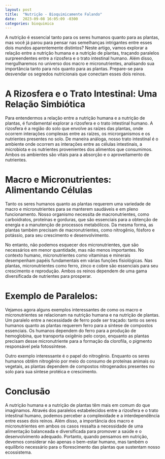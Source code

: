 ```yaml
---
layout: post
title:  "Nutrição - Bioquimicamente Falando"
date:   2023-09-08 16:05:09 -0300
categories: bioquimica
---
```


A nutrição é essencial tanto para os seres humanos quanto para as plantas, mas você já parou para pensar nas semelhanças intrigantes entre esses dois mundos aparentemente distintos? Neste artigo, vamos explorar a relação entre a nutrição humana e a nutrição de plantas, traçando paralelos surpreendentes entre a rizosfera e o trato intestinal humano. Além disso, mergulharemos no universo dos macro e micronutrientes, analisando sua importância tanto para nós quanto para as plantas. Prepare-se para desvendar os segredos nutricionais que conectam esses dois reinos.

# A Rizosfera e o Trato Intestinal: Uma Relação Simbiótica

Para entendermos a relação entre a nutrição humana e a nutrição de plantas, é fundamental explorar a rizosfera e o trato intestinal humano. A rizosfera é a região do solo que envolve as raízes das plantas, onde ocorrem interações complexas entre as raízes, os microrganismos e os nutrientes presentes no solo. De maneira análoga, nosso trato intestinal é o ambiente onde ocorrem as interações entre as células intestinais, a microbiota e os nutrientes provenientes dos alimentos que consumimos. Ambos os ambientes são vitais para a absorção e o aproveitamento de nutrientes.

# Macro e Micronutrientes: Alimentando Células

Tanto os seres humanos quanto as plantas requerem uma variedade de macro e micronutrientes para se manterem saudáveis e em pleno funcionamento. Nosso organismo necessita de macronutrientes, como carboidratos, proteínas e gorduras, que são essenciais para a obtenção de energia e a manutenção de processos metabólicos. Da mesma forma, as plantas também precisam de macronutrientes, como nitrogênio, fósforo e potássio, para seu crescimento e desenvolvimento.

No entanto, não podemos esquecer dos micronutrientes, que são necessários em menor quantidade, mas não menos importantes. No contexto humano, micronutrientes como vitaminas e minerais desempenham papéis fundamentais em várias funções fisiológicas. Nas plantas, micronutrientes como ferro, zinco e cobre são essenciais para seu crescimento e reprodução. Ambos os reinos dependem de uma gama diversificada de nutrientes para prosperar.

# Exemplo de Paralelos:

Vejamos agora alguns exemplos interessantes de como os macro e micronutrientes se relacionam na nutrição humana e na nutrição de plantas. Um paralelo entre a necessidade de ferro pode ser traçado: tanto os seres humanos quanto as plantas requerem ferro para a síntese de compostos essenciais. Os humanos dependem do ferro para a produção de hemoglobina, que transporta oxigênio pelo corpo, enquanto as plantas precisam desse micronutriente para a formação da clorofila, o pigmento responsável pela fotossíntese.

Outro exemplo interessante é o papel do nitrogênio. Enquanto os seres humanos obtêm nitrogênio por meio do consumo de proteínas animais ou vegetais, as plantas dependem de compostos nitrogenados presentes no solo para sua síntese protéica e crescimento.

# Conclusão

A nutrição humana e a nutrição de plantas têm mais em comum do que imaginamos. Através dos paralelos estabelecidos entre a rizosfera e o trato intestinal humano, podemos perceber a complexidade e a interdependência entre esses dois reinos. Além disso, a importância dos macro e micronutrientes em ambos os casos ressalta a necessidade de uma alimentação balanceada e diversificada para promover a saúde e o desenvolvimento adequado. Portanto, quando pensamos em nutrição, devemos considerar não apenas o bem-estar humano, mas também o equilíbrio necessário para o florescimento das plantas que sustentam nosso ecossistema.